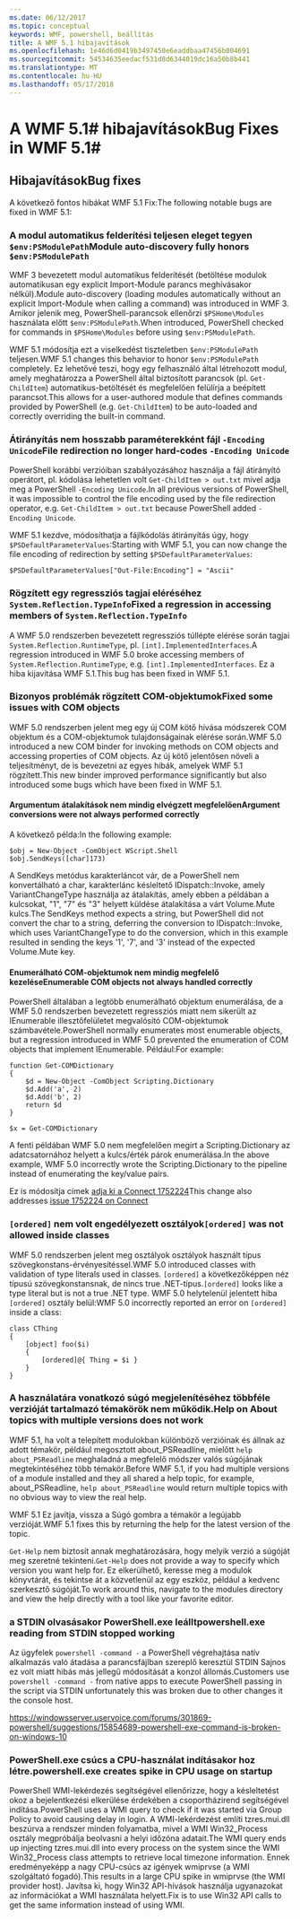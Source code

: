 ```yaml
---
ms.date: 06/12/2017
ms.topic: conceptual
keywords: WMF, powershell, beállítás
title: A WMF 5.1 hibajavítások
ms.openlocfilehash: 1e46d6d0419b3497450e6eaddbaa47456b004691
ms.sourcegitcommit: 54534635eedacf531d8d6344019dc16a50b8b441
ms.translationtype: MT
ms.contentlocale: hu-HU
ms.lasthandoff: 05/17/2018
---
```

# <a name="bug-fixes-in-wmf-51"></a><span data-ttu-id="2c935-103">A WMF 5.1# hibajavítások</span><span class="sxs-lookup"><span data-stu-id="2c935-103">Bug Fixes in WMF 5.1#</span></span>

## <a name="bug-fixes"></a><span data-ttu-id="2c935-104">Hibajavítások</span><span class="sxs-lookup"><span data-stu-id="2c935-104">Bug fixes</span></span> ##

<span data-ttu-id="2c935-105">A következő fontos hibákat WMF 5.1 Fix:</span><span class="sxs-lookup"><span data-stu-id="2c935-105">The following notable bugs are fixed in WMF 5.1:</span></span>

### <a name="module-auto-discovery-fully-honors-envpsmodulepath"></a><span data-ttu-id="2c935-106">A modul automatikus felderítési teljesen eleget tegyen `$env:PSModulePath`</span><span class="sxs-lookup"><span data-stu-id="2c935-106">Module auto-discovery fully honors `$env:PSModulePath`</span></span> ###

<span data-ttu-id="2c935-107">WMF 3 bevezetett modul automatikus felderítését (betöltése modulok automatikusan egy explicit Import-Module parancs meghívásakor nélkül).</span><span class="sxs-lookup"><span data-stu-id="2c935-107">Module auto-discovery (loading modules automatically without an explicit Import-Module when calling a command) was introduced in WMF 3.</span></span>
<span data-ttu-id="2c935-108">Amikor jelenik meg, PowerShell-parancsok ellenőrzi `$PSHome\Modules` használata előtt `$env:PSModulePath`.</span><span class="sxs-lookup"><span data-stu-id="2c935-108">When introduced, PowerShell checked for commands in `$PSHome\Modules` before using `$env:PSModulePath`.</span></span>

<span data-ttu-id="2c935-109">WMF 5.1 módosítja ezt a viselkedést tiszteletben `$env:PSModulePath` teljesen.</span><span class="sxs-lookup"><span data-stu-id="2c935-109">WMF 5.1 changes this behavior to honor `$env:PSModulePath` completely.</span></span>
<span data-ttu-id="2c935-110">Ez lehetővé teszi, hogy egy felhasználó által létrehozott modul, amely meghatározza a PowerShell által biztosított parancsok (pl. `Get-ChildItem`) automatikus-betöltését és megfelelően felülírja a beépített parancsot.</span><span class="sxs-lookup"><span data-stu-id="2c935-110">This allows for a user-authored module that defines commands provided by PowerShell (e.g. `Get-ChildItem`) to be auto-loaded and correctly overriding the built-in command.</span></span>

### <a name="file-redirection-no-longer-hard-codes--encoding-unicode"></a><span data-ttu-id="2c935-111">Átirányítás nem hosszabb paraméterekként fájl `-Encoding Unicode`</span><span class="sxs-lookup"><span data-stu-id="2c935-111">File redirection no longer hard-codes `-Encoding Unicode`</span></span> ###

<span data-ttu-id="2c935-112">PowerShell korábbi verzióiban szabályozásához használja a fájl átirányító operátort, pl. kódolása lehetetlen volt `Get-ChildItem > out.txt` mivel adja meg a PowerShell `-Encoding Unicode`.</span><span class="sxs-lookup"><span data-stu-id="2c935-112">In all previous versions of PowerShell, it was impossible to control the file encoding used by the file redirection operator, e.g. `Get-ChildItem > out.txt` because PowerShell added `-Encoding Unicode`.</span></span>

<span data-ttu-id="2c935-113">WMF 5.1 kezdve, módosíthatja a fájlkódolás átirányítás úgy, hogy `$PSDefaultParameterValues`:</span><span class="sxs-lookup"><span data-stu-id="2c935-113">Starting with WMF 5.1, you can now change the file encoding of redirection by setting `$PSDefaultParameterValues`:</span></span>

```
$PSDefaultParameterValues["Out-File:Encoding"] = "Ascii"
```

### <a name="fixed-a-regression-in-accessing-members-of-systemreflectiontypeinfo"></a><span data-ttu-id="2c935-114">Rögzített egy regressziós tagjai eléréséhez `System.Reflection.TypeInfo`</span><span class="sxs-lookup"><span data-stu-id="2c935-114">Fixed a regression in accessing members of `System.Reflection.TypeInfo`</span></span> ###

<span data-ttu-id="2c935-115">A WMF 5.0 rendszerben bevezetett regressziós túllépte elérése során tagjai `System.Reflection.RuntimeType`, pl. `[int].ImplementedInterfaces`.</span><span class="sxs-lookup"><span data-stu-id="2c935-115">A regression introduced in WMF 5.0 broke accessing members of `System.Reflection.RuntimeType`, e.g. `[int].ImplementedInterfaces`.</span></span>
<span data-ttu-id="2c935-116">Ez a hiba kijavítása WMF 5.1.</span><span class="sxs-lookup"><span data-stu-id="2c935-116">This bug has been fixed in WMF 5.1.</span></span>


### <a name="fixed-some-issues-with-com-objects"></a><span data-ttu-id="2c935-117">Bizonyos problémák rögzített COM-objektumok</span><span class="sxs-lookup"><span data-stu-id="2c935-117">Fixed some issues with COM objects</span></span> ###

<span data-ttu-id="2c935-118">WMF 5.0 rendszerben jelent meg egy új COM kötő hívása módszerek COM objektum és a COM-objektumok tulajdonságainak elérése során.</span><span class="sxs-lookup"><span data-stu-id="2c935-118">WMF 5.0 introduced a new COM binder for invoking methods on COM objects and accessing properties of COM objects.</span></span>
<span data-ttu-id="2c935-119">Az új kötő jelentősen növeli a teljesítményt, de is bevezetni az egyes hibák, amelyek WMF 5.1 rögzített.</span><span class="sxs-lookup"><span data-stu-id="2c935-119">This new binder improved performance significantly but also introduced some bugs which have been fixed in WMF 5.1.</span></span>

#### <a name="argument-conversions-were-not-always-performed-correctly"></a><span data-ttu-id="2c935-120">Argumentum átalakítások nem mindig elvégzett megfelelően</span><span class="sxs-lookup"><span data-stu-id="2c935-120">Argument conversions were not always performed correctly</span></span> ####

<span data-ttu-id="2c935-121">A következő példa:</span><span class="sxs-lookup"><span data-stu-id="2c935-121">In the following example:</span></span>

```
$obj = New-Object -ComObject WScript.Shell
$obj.SendKeys([char]173)
```

<span data-ttu-id="2c935-122">A SendKeys metódus karakterláncot vár, de a PowerShell nem konvertálható a char, karakterlánc késleltető IDispatch::Invoke, amely VariantChangeType használja az átalakítás, amely ebben a példában a kulcsokat, "1", "7" és "3" helyett küldése átalakítása a várt Volume.Mute kulcs.</span><span class="sxs-lookup"><span data-stu-id="2c935-122">The SendKeys method expects a string, but PowerShell did not convert the char to a string, deferring the conversion to IDispatch::Invoke, which uses VariantChangeType to do the conversion, which in this example resulted in sending the keys '1', '7', and '3' instead of the expected Volume.Mute key.</span></span>

#### <a name="enumerable-com-objects-not-always-handled-correctly"></a><span data-ttu-id="2c935-123">Enumerálható COM-objektumok nem mindig megfelelő kezelése</span><span class="sxs-lookup"><span data-stu-id="2c935-123">Enumerable COM objects not always handled correctly</span></span> ####

<span data-ttu-id="2c935-124">PowerShell általában a legtöbb enumerálható objektum enumerálása, de a WMF 5.0 rendszerben bevezetett regressziós miatt nem sikerült az IEnumerable illesztőfelületet megvalósító COM-objektumok számbavétele.</span><span class="sxs-lookup"><span data-stu-id="2c935-124">PowerShell normally enumerates most enumerable objects, but a regression introduced in WMF 5.0 prevented the enumeration of COM objects that implement IEnumerable.</span></span>  <span data-ttu-id="2c935-125">Például:</span><span class="sxs-lookup"><span data-stu-id="2c935-125">For example:</span></span>

```
function Get-COMDictionary
{
    $d = New-Object -ComObject Scripting.Dictionary
    $d.Add('a', 2)
    $d.Add('b', 2)
    return $d
}

$x = Get-COMDictionary
```

<span data-ttu-id="2c935-126">A fenti példában WMF 5.0 nem megfelelően megírt a Scripting.Dictionary az adatcsatornához helyett a kulcs/érték párok enumerálása.</span><span class="sxs-lookup"><span data-stu-id="2c935-126">In the above example, WMF 5.0 incorrectly wrote the Scripting.Dictionary to the pipeline instead of enumerating the key/value pairs.</span></span>

<span data-ttu-id="2c935-127">Ez is módosítja címek [adja ki a Connect 1752224](https://connect.microsoft.com/PowerShell/feedback/details/1752224)</span><span class="sxs-lookup"><span data-stu-id="2c935-127">This change also addresses [issue 1752224 on Connect](https://connect.microsoft.com/PowerShell/feedback/details/1752224)</span></span>

### <a name="ordered-was-not-allowed-inside-classes"></a><span data-ttu-id="2c935-128">`[ordered]` nem volt engedélyezett osztályok</span><span class="sxs-lookup"><span data-stu-id="2c935-128">`[ordered]` was not allowed inside classes</span></span> ###

<span data-ttu-id="2c935-129">WMF 5.0 rendszerben jelent meg osztályok osztályok használt típus szövegkonstans-érvényesítéssel.</span><span class="sxs-lookup"><span data-stu-id="2c935-129">WMF 5.0 introduced classes with validation of type literals used in classes.</span></span>
<span data-ttu-id="2c935-130">`[ordered]` a következőképpen néz típusú szövegkonstansnak, de nincs true .NET-típus.</span><span class="sxs-lookup"><span data-stu-id="2c935-130">`[ordered]` looks like a type literal but is not a true .NET type.</span></span>
<span data-ttu-id="2c935-131">WMF 5.0 helytelenül jelentett hiba `[ordered]` osztály belül:</span><span class="sxs-lookup"><span data-stu-id="2c935-131">WMF 5.0 incorrectly reported an error on `[ordered]` inside a class:</span></span>

```
class CThing
{
    [object] foo($i)
    {
        [ordered]@{ Thing = $i }
    }
}
```


### <a name="help-on-about-topics-with-multiple-versions-does-not-work"></a><span data-ttu-id="2c935-132">A használatára vonatkozó súgó megjelenítéséhez többféle verzióját tartalmazó témakörök nem működik.</span><span class="sxs-lookup"><span data-stu-id="2c935-132">Help on About topics with multiple versions does not work</span></span> ###

<span data-ttu-id="2c935-133">WMF 5.1, ha volt a telepített modulokban különböző verzióinak és állnak az adott témakör, például megosztott about_PSReadline, mielőtt `help about_PSReadline` meghaladná a megfelelő módszer valós súgójának megtekintéséhez több témakör.</span><span class="sxs-lookup"><span data-stu-id="2c935-133">Before WMF 5.1, if you had multiple versions of a module installed and they all shared a help topic, for example, about_PSReadline, `help about_PSReadline` would return multiple topics with no obvious way to view the real help.</span></span>

<span data-ttu-id="2c935-134">WMF 5.1 Ez javítja, vissza a Súgó gombra a témakör a legújabb verzióját.</span><span class="sxs-lookup"><span data-stu-id="2c935-134">WMF 5.1 fixes this by returning the help for the latest version of the topic.</span></span>

<span data-ttu-id="2c935-135">`Get-Help` nem biztosít annak meghatározására, hogy melyik verzió a súgóját meg szeretné tekinteni.</span><span class="sxs-lookup"><span data-stu-id="2c935-135">`Get-Help` does not provide a way to specify which version you want help for.</span></span>
<span data-ttu-id="2c935-136">Ez elkerülhető, keresse meg a modulok könyvtárát, és tekintse át a közvetlenül az egy eszköz, például a kedvenc szerkesztő súgóját.</span><span class="sxs-lookup"><span data-stu-id="2c935-136">To work around this, navigate to the modules directory and view the help directly with a tool like your favorite editor.</span></span>

### <a name="powershellexe-reading-from-stdin-stopped-working"></a><span data-ttu-id="2c935-137">a STDIN olvasásakor PowerShell.exe leállt</span><span class="sxs-lookup"><span data-stu-id="2c935-137">powershell.exe reading from STDIN stopped working</span></span>

<span data-ttu-id="2c935-138">Az ügyfelek `powershell -command -` a PowerShell végrehajtása natív alkalmazás való átadása a parancsfájlban szereplő keresztül STDIN Sajnos ez volt miatt hibás más jellegű módosítását a konzol állomás.</span><span class="sxs-lookup"><span data-stu-id="2c935-138">Customers use `powershell -command -` from native apps to execute PowerShell passing in the script via STDIN unfortunately this was broken due to other changes it the console host.</span></span>

https://windowsserver.uservoice.com/forums/301869-powershell/suggestions/15854689-powershell-exe-command-is-broken-on-windows-10

### <a name="powershellexe-creates-spike-in-cpu-usage-on-startup"></a><span data-ttu-id="2c935-139">PowerShell.exe csúcs a CPU-használat indításakor hoz létre.</span><span class="sxs-lookup"><span data-stu-id="2c935-139">powershell.exe creates spike in CPU usage on startup</span></span>

<span data-ttu-id="2c935-140">PowerShell WMI-lekérdezés segítségével ellenőrizze, hogy a késleltetést okoz a bejelentkezési elkerülése érdekében a csoportházirend segítségével indítása.</span><span class="sxs-lookup"><span data-stu-id="2c935-140">PowerShell uses a WMI query to check if it was started via Group Policy to avoid causing delay in login.</span></span>
<span data-ttu-id="2c935-141">A WMI-lekérdezést említi tzres.mui.dll beszúrva a rendszer minden folyamatba, mivel a WMI Win32_Process osztály megpróbálja beolvasni a helyi időzóna adatait.</span><span class="sxs-lookup"><span data-stu-id="2c935-141">The WMI query ends up injecting tzres.mui.dll into every process on the system since the WMI Win32_Process class attempts to retrieve local timezone information.</span></span>
<span data-ttu-id="2c935-142">Ennek eredményeképp a nagy CPU-csúcs az igények wmiprvse (a WMI szolgáltató fogadó).</span><span class="sxs-lookup"><span data-stu-id="2c935-142">This results in a large CPU spike in wmiprvse (the WMI provider host).</span></span>
<span data-ttu-id="2c935-143">Javítsa ki, hogy Win32 API-hívások használja ugyanazokat az információkat a WMI használata helyett.</span><span class="sxs-lookup"><span data-stu-id="2c935-143">Fix is to use Win32 API calls to get the same information instead of using WMI.</span></span>
